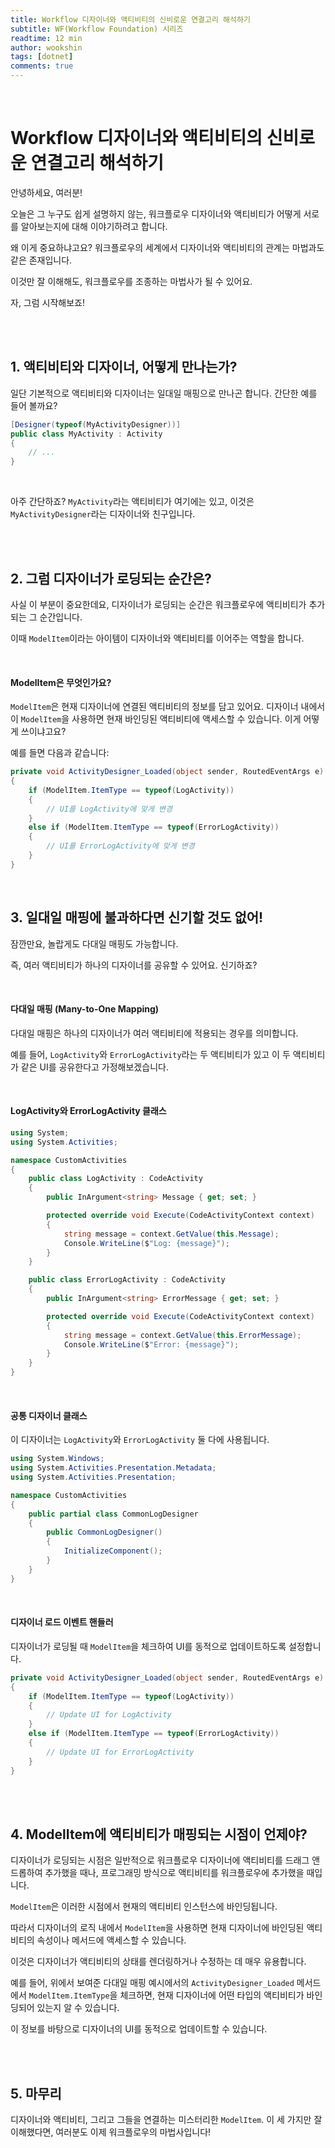 ```yaml
---
title: Workflow 디자이너와 액티비티의 신비로운 연결고리 해석하기
subtitle: WF(Workflow Foundation) 시리즈
readtime: 12 min
author: wookshin
tags: [dotnet]
comments: true
---
```


<br/>

# Workflow 디자이너와 액티비티의 신비로운 연결고리 해석하기

안녕하세요, 여러분! 

오늘은 그 누구도 쉽게 설명하지 않는, 워크플로우 디자이너와 액티비티가 어떻게 서로를 알아보는지에 대해 이야기하려고 합니다. 

왜 이게 중요하냐고요? 워크플로우의 세계에서 디자이너와 액티비티의 관계는 마법과도 같은 존재입니다. 

이것만 잘 이해해도, 워크플로우를 조종하는 마법사가 될 수 있어요. 

자, 그럼 시작해보죠!

<br/><br/>

## 1. 액티비티와 디자이너, 어떻게 만나는가?

일단 기본적으로 액티비티와 디자이너는 일대일 매핑으로 만나곤 합니다. 간단한 예를 들어 볼까요?

```csharp
[Designer(typeof(MyActivityDesigner))]
public class MyActivity : Activity
{
    // ...
}
```

<br/>

아주 간단하죠? `MyActivity`라는 액티비티가 여기에는 있고, 이것은 `MyActivityDesigner`라는 디자이너와 친구입니다.

<br/><br/>

## 2. 그럼 디자이너가 로딩되는 순간은?

사실 이 부분이 중요한데요, 디자이너가 로딩되는 순간은 워크플로우에 액티비티가 추가되는 그 순간입니다. 

이때 `ModelItem`이라는 아이템이 디자이너와 액티비티를 이어주는 역할을 합니다.

<br/>

#### ModelItem은 무엇인가요?

`ModelItem`은 현재 디자이너에 연결된 액티비티의 정보를 담고 있어요. 디자이너 내에서 이 `ModelItem`을 사용하면 현재 바인딩된 액티비티에 액세스할 수 있습니다. 이게 어떻게 쓰이냐고요? 

예를 들면 다음과 같습니다:

```csharp
private void ActivityDesigner_Loaded(object sender, RoutedEventArgs e)
{
    if (ModelItem.ItemType == typeof(LogActivity))
    {
        // UI를 LogActivity에 맞게 변경
    }
    else if (ModelItem.ItemType == typeof(ErrorLogActivity))
    {
        // UI를 ErrorLogActivity에 맞게 변경
    }
}
```

<br/>

## 3. 일대일 매핑에 불과하다면 신기할 것도 없어!

잠깐만요, 놀랍게도 다대일 매핑도 가능합니다. 

즉, 여러 액티비티가 하나의 디자이너를 공유할 수 있어요. 신기하죠?

<br/>

#### 다대일 매핑 (Many-to-One Mapping)

다대일 매핑은 하나의 디자이너가 여러 액티비티에 적용되는 경우를 의미합니다. 

예를 들어, `LogActivity`와 `ErrorLogActivity`라는 두 액티비티가 있고 이 두 액티비티가 같은 UI를 공유한다고 가정해보겠습니다.

<br/>

#### LogActivity와 ErrorLogActivity 클래스

```csharp
using System;
using System.Activities;

namespace CustomActivities
{
    public class LogActivity : CodeActivity
    {
        public InArgument<string> Message { get; set; }

        protected override void Execute(CodeActivityContext context)
        {
            string message = context.GetValue(this.Message);
            Console.WriteLine($"Log: {message}");
        }
    }

    public class ErrorLogActivity : CodeActivity
    {
        public InArgument<string> ErrorMessage { get; set; }

        protected override void Execute(CodeActivityContext context)
        {
            string message = context.GetValue(this.ErrorMessage);
            Console.WriteLine($"Error: {message}");
        }
    }
}
```

<br/>

#### 공통 디자이너 클래스

이 디자이너는 `LogActivity`와 `ErrorLogActivity` 둘 다에 사용됩니다.

```csharp
using System.Windows;
using System.Activities.Presentation.Metadata;
using System.Activities.Presentation;

namespace CustomActivities
{
    public partial class CommonLogDesigner
    {
        public CommonLogDesigner()
        {
            InitializeComponent();
        }
    }
}
```

<br/>

#### 디자이너 로드 이벤트 핸들러

디자이너가 로딩될 때 `ModelItem`을 체크하여 UI를 동적으로 업데이트하도록 설정합니다.

```csharp
private void ActivityDesigner_Loaded(object sender, RoutedEventArgs e)
{
    if (ModelItem.ItemType == typeof(LogActivity))
    {
        // Update UI for LogActivity
    }
    else if (ModelItem.ItemType == typeof(ErrorLogActivity))
    {
        // Update UI for ErrorLogActivity
    }
}
```

<br/><br/>

## 4. ModelItem에 액티비티가 매핑되는 시점이 언제야?

디자이너가 로딩되는 시점은 일반적으로 워크플로우 디자이너에 액티비티를 드래그 앤 드롭하여 추가했을 때나, 프로그래밍 방식으로 액티비티를 워크플로우에 추가했을 때입니다.

`ModelItem`은 이러한 시점에서 현재의 액티비티 인스턴스에 바인딩됩니다. 

따라서 디자이너의 로직 내에서 `ModelItem`을 사용하면 현재 디자이너에 바인딩된 액티비티의 속성이나 메서드에 액세스할 수 있습니다. 

이것은 디자이너가 액티비티의 상태를 렌더링하거나 수정하는 데 매우 유용합니다.

예를 들어, 위에서 보여준 다대일 매핑 예시에서의 `ActivityDesigner_Loaded` 메서드에서 `ModelItem.ItemType`을 체크하면, 현재 디자이너에 어떤 타입의 액티비티가 바인딩되어 있는지 알 수 있습니다. 

이 정보를 바탕으로 디자이너의 UI를 동적으로 업데이트할 수 있습니다.

<br/><br/>

## 5. 마무리

디자이너와 액티비티, 그리고 그들을 연결하는 미스터리한 `ModelItem`. 이 세 가지만 잘 이해했다면, 여러분도 이제 워크플로우의 마법사입니다! 

<br/><br/><br/><br/><br/>
